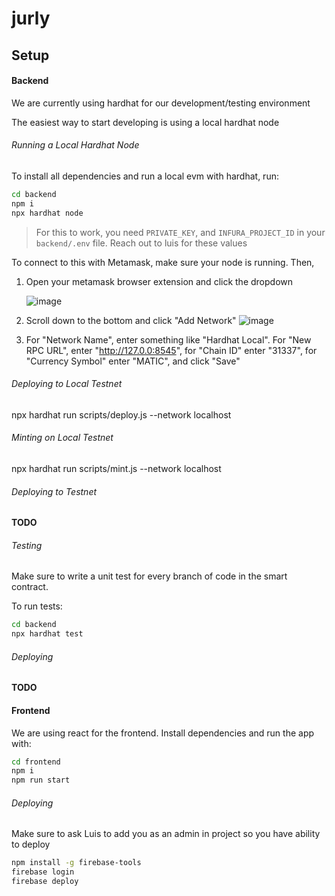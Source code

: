 # jurly

## Setup

#### Backend

We are currently using hardhat for our development/testing environment

The easiest way to start developing is using a local hardhat node

###### Running a Local Hardhat Node

To install all dependencies and run a local evm with hardhat, run:

```bash
cd backend
npm i
npx hardhat node
```

> For this to work, you need `PRIVATE_KEY`, and `INFURA_PROJECT_ID` in your `backend/.env` file. Reach out to luis for these values

To connect to this with Metamask, make sure your node is running. Then,

1. Open your metamask browser extension and click the dropdown

    ![image](https://user-images.githubusercontent.com/25728778/153986498-060f1427-b190-4e06-80d9-11503de506f5.png)
        
2. Scroll down to the bottom and click "Add Network"
    ![image](https://user-images.githubusercontent.com/25728778/153986712-95356a91-ff68-472c-9e4f-2c12873e0d7d.png)

3. For "Network Name", enter something like "Hardhat Local". For "New RPC URL", enter "http://127.0.0:8545", for "Chain ID" enter "31337", for "Currency Symbol" enter "MATIC", and click "Save"


###### Deploying to Local Testnet

npx hardhat run scripts/deploy.js --network localhost

###### Minting on Local Testnet

npx hardhat run scripts/mint.js --network localhost

###### Deploying to Testnet

**TODO**

###### Testing
Make sure to write a unit test for every branch of code in the smart contract.

To run tests:

```bash
cd backend
npx hardhat test
```

###### Deploying

**TODO**

#### Frontend

We are using react for the frontend. Install dependencies and run the app with:

```bash
cd frontend
npm i
npm run start
```

###### Deploying

Make sure to ask Luis to add you as an admin in project so you have ability to deploy

```bash
npm install -g firebase-tools
firebase login
firebase deploy
```
